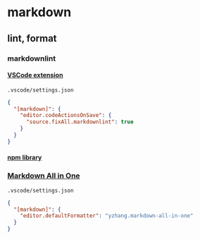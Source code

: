 # markdown

## lint, format

### markdownlint

#### [VSCode extension](https://marketplace.visualstudio.com/items?itemName=DavidAnson.vscode-markdownlint)

`.vscode/settings.json`

```json
{
  "[markdown]": {
    "editor.codeActionsOnSave": {
      "source.fixAll.markdownlint": true
    }
  }
}
```

#### [npm library](https://www.npmjs.com/package/markdownlint)

### [Markdown All in One](https://marketplace.visualstudio.com/items?itemName=yzhang.markdown-all-in-one)

`.vscode/settings.json`

```json
{
  "[markdown]": {
    "editor.defaultFormatter": "yzhang.markdown-all-in-one"
  }
}
```
